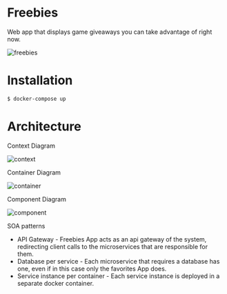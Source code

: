 # Freebies 

Web app that displays game giveaways you can take advantage of right now.

![freebies](https://user-images.githubusercontent.com/23582924/103232299-c7948280-4942-11eb-9833-01ca17e2e935.png)


# Installation

```sh
$ docker-compose up
```

# Architecture

Context Diagram

![context](https://user-images.githubusercontent.com/23582924/103279688-070cae80-49d7-11eb-9b2c-c4f3474044c6.png)

Container Diagram

![container](https://user-images.githubusercontent.com/23582924/103279692-08d67200-49d7-11eb-85bb-7fbaceda48d4.png)

Component Diagram

![component](https://user-images.githubusercontent.com/23582924/103279694-0a079f00-49d7-11eb-9383-90952af911e1.png)


SOA patterns

* API Gateway - Freebies App acts as an api gateway of the system, redirecting client calls to the microservices that are responsible for them.
* Database per service - Each microservice that requires a database has one, even if in this case only the favorites App does.
* Service instance per container - Each service instance is deployed in a separate docker container.



